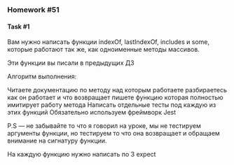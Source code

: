 ### Homework #51

#### Task #1
Вам нужно написать функции indexOf, lastIndexOf, includes и some, которые работают так же, как одноименные методы массивов.

Эти функции вы писали в предыдущих ДЗ

Алгоритм выполнения:

Читаете документацию по методу над которым работаете
разбираетесь как он работает и что возвращает
пишете функцию которая полностью имитирует работу метода
Написать отдельные тесты под каждую из этих функций
Обязательно используем фреймворк Jest

P.S — не забывайте то что я говорил на уроке, мы не тестируем аргументы функции, но тестируем то что она возвращает и обращаем внимание на сигнатуру функции.

На каждую функцию нужно написать по 3 expect